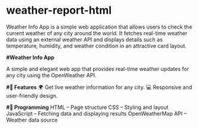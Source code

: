 # weather-report-html
Weather Info App is a simple web application that allows users to check the current weather of any city around the world. It fetches real-time weather data using an external weather API and displays details such as temperature, humidity, and weather condition in an attractive card layout.

**#Weather Info App**

A simple and elegant web app that provides real-time weather updates for any city using the OpenWeather API.

**#🚀 Features**
🌍 Get live weather information for any city.
💻 Responsive and user-friendly design.

**#🧩 Programming**
HTML – Page structure
CSS – Styling and layout
JavaScript – Fetching data and displaying results
OpenWeatherMap API – Weather data source
